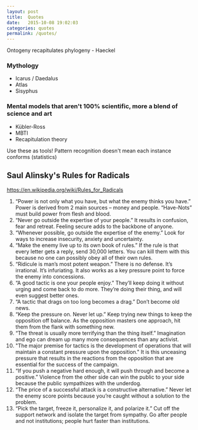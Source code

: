 ```yaml
---
layout: post
title:  Quotes
date:   2015-10-08 19:02:03
categories: quotes
permalink: /quotes/
---
```


Ontogeny recapitulates phylogeny - Haeckel

### Mythology

- Icarus / Daedalus
- Atlas
- Sisyphus

### Mental models that aren't 100% scientific, more a blend of science and art

- Kübler-Ross
- MBTI
- Recapitulation theory

Use these as tools! Pattern recognition doesn't mean each instance conforms (statistics)

## Saul Alinsky's Rules for Radicals

https://en.wikipedia.org/wiki/Rules_for_Radicals

1. “Power is not only what you have, but what the enemy thinks you have.” Power is derived from 2 main sources – money and people. “Have-Nots” must build power from flesh and blood.
2. “Never go outside the expertise of your people.” It results in confusion, fear and retreat. Feeling secure adds to the backbone of anyone.
3. “Whenever possible, go outside the expertise of the enemy.” Look for ways to increase insecurity, anxiety and uncertainty.
4. “Make the enemy live up to its own book of rules.” If the rule is that every letter gets a reply, send 30,000 letters. You can kill them with this because no one can possibly obey all of their own rules.
5. “Ridicule is man’s most potent weapon.” There is no defense. It’s irrational. It’s infuriating. It also works as a key pressure point to force the enemy into concessions.
6. “A good tactic is one your people enjoy.” They’ll keep doing it without urging and come back to do more. They’re doing their thing, and will even suggest better ones.
7. “A tactic that drags on too long becomes a drag.” Don’t become old news.
8. “Keep the pressure on. Never let up.” Keep trying new things to keep the opposition off balance. As the opposition masters one approach, hit them from the flank with something new.
9. “The threat is usually more terrifying than the thing itself.” Imagination and ego can dream up many more consequences than any activist.
10. "The major premise for tactics is the development of operations that will maintain a constant pressure upon the opposition." It is this unceasing pressure that results in the reactions from the opposition that are essential for the success of the campaign.
11. “If you push a negative hard enough, it will push through and become a positive.” Violence from the other side can win the public to your side because the public sympathizes with the underdog.
12. “The price of a successful attack is a constructive alternative.” Never let the enemy score points because you’re caught without a solution to the problem.
13. “Pick the target, freeze it, personalize it, and polarize it.” Cut off the support network and isolate the target from sympathy. Go after people and not institutions; people hurt faster than institutions.
